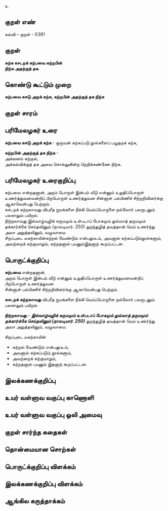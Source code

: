 உ

## குறள் எண் 

கல்வி – குறள் - 0391  

## குறள் 

**கற்க கசடறக் கற்பவை கற்றபின்  
நிற்க அதற்குத் தக.**

## கொண்டு கூட்டும் முறை

**கற்பவை கசடு அறக் கற்க, கற்றபின் அதற்குத் தக நிற்க**  

## குறள் சாரம் 


## பரிமேலழகர் உரை

**கற்பவை கசடு அறக் கற்க** - ஒருவன் கற்கப்படு நூல்களைப் பழுதறக் கற்க,  

**கற்றபின் அதற்குத் தக நிற்க** -  
அங்ஙனம் கற்றால்,  
அக்கல்விக்குத் தக அவை சொல்லுகின்ற நெறிக்கண்ணே நிற்க. 

## பரிமேலழகர் உரைகுறிப்பு   

கற்பவை என்றதனான், அறம் பொருள் இன்பம் வீடு என்னும் உறுதிப்பொருள் உணர்த்துவனவன்றிப் பிறபொருள் உணர்த்துவன சின்னாள் பல்பிணிச் சிற்றறிவினர்க்கு ஆகாவென்பது பெற்றாம்.  
கசடறக் கற்றலாவது விபரீத ஐயங்களை நீக்கி மெய்ப்பொருளை நல்லோர் பலருடனும் பலகாலும் பயிறல்.  
நிற்றலாவது இல்வாழ்வுழிக் கருமமும் உள்படாப் போகமும் துவ்வாத் தருமமும் தக்கார்க்கே செய்தலினும் (நாலடியார். 250)
துறந்துழித் தவத்தான் மெய் உணர்ந்து அவா அறுத்தலினும், வழுவாமை.  
சிறப்புடை மகற்காயின்கற்றல் வேண்டும் என்பதூஉம், அவனால் கற்கப்படும்நூல்களும், அவற்றைக் கற்குமாறும், கற்றதனால் பயனும்இதனாற் கூறப்பட்டன.   

## பொருட்க்குறிப்பு 

**கற்பவை** என்றதனான்,   
அறம் பொருள் இன்பம் வீடு என்னும் உறுதிப்பொருள் உணர்த்துவனவன்றிப் பிறபொருள் உணர்த்துவன   
சின்னாள் பல்பிணிச் சிற்றறிவினர்க்கு ஆகாவென்பது பெற்றாம்.  

**கசடறக் கற்றலாவது** விபரீத ஐயங்களை நீக்கி மெய்ப்பொருளை நல்லோர் பலருடனும் பலகாலும் பயிறல். 

**நிற்றலாவது** - _**இல்வாழ்வுழிக் கருமமும் உள்படாப் போகமும் துவ்வாத் தருமமும் தக்கார்க்கே செய்தலினும் (நாலடியார். 250)**_ துறந்துழித் தவத்தான் மெய் உணர்ந்து அவா அறுத்தலினும், வழுவாமை.  

சிறப்புடை மகற்காயின்  
* கற்றல் வேண்டும் என்பதூஉம்,  
* அவனால் கற்கப்படும் நூல்களும்,  
* அவற்றைக் கற்குமாறும்,  
* கற்றதனால் பயனும் இதனாற் கூறப்பட்டன.   

## இலக்கணக்குறிப்பு  


## உயர் வள்ளுவ வகுப்பு காணொளி


## உயர் வள்ளுவ வகுப்பு ஒலி அமைவு 

 
## குறள் சார்ந்த கதைகள் 


## தொன்மையான சொற்கள்


## பொருட்க்குறிப்பு விளக்கம்


## இலக்கணக்குறிப்பு விளக்கம்


## ஆங்கில கருத்தாக்கம் 


